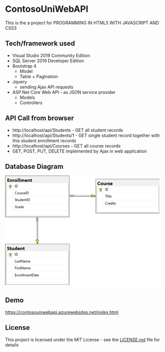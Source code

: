 # ContosoUniWebAPI

This is the a project for PROGRAMMING IN HTML5 WITH JAVASCRIPT AND CSS3

## Tech/framework used

* Visual Studio 2019 Community Edition
* SQL Server 2019 Developer Edition
* Bootstrap 4
  * Model
  * Table + Pagination
* Jquery 
  * sending Ajax API requests
* ASP.Net Core Web API - as JSON service provider
  * Models
  * Controllers

## API Call from browser

* http://localhost/api/Students - GET all student records
* http://localhost/api/Students/1 - GET single student record together with this student enrollment records
* http://localhost/api/Courses - GET all course records
* GET, POST, PUT, DELETE implemented by Ajax in web application

## Database Diagram

![](DatabaseDiagram.png)

## Demo
https://contosouniwebapi.azurewebsites.net/index.html

## License

This project is licensed under the MIT License - see the [LICENSE.md](LICENSE.md) file for details

